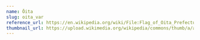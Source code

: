 ```yaml
---
name: Ōita
slug: oita_var
reference_url: https://en.wikipedia.org/wiki/File:Flag_of_Oita_Prefecture_(variant).svg
thumbnail_url: https://upload.wikimedia.org/wikipedia/commons/thumb/a/aa/Flag_of_Oita_Prefecture_%28variant%29.svg/120px-Flag_of_Oita_Prefecture_%28variant%29.svg.png
---
```

